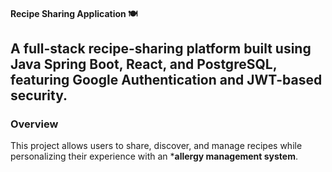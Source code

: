#### Recipe Sharing Application 🍽️
A full-stack recipe-sharing platform built using **Java Spring Boot**, **React**, and **PostgreSQL**, **featuring Google Authentication** and **JWT-based security**.
-----
### Overview
This project allows users to share, discover, and manage recipes while personalizing their experience with an ***allergy management system**.
